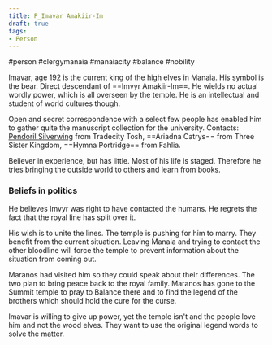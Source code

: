 ```yaml
---
title: P_Imavar Amakiir-Im
draft: true
tags:
- Person
---
```

#person #clergymanaia #manaiacity #balance #nobility

Imavar, age 192 is the current king of the high elves in Manaia. His symbol is the bear. Direct descendant of ==Imvyr Amakiir-Im==. He wields no actual wordly power, which is all overseen by the temple. He is an intellectual and student of world cultures though. 

Open and secret correspondence with a select few people has enabled him to gather quite the manuscript collection for the university. Contacts: [Pendoril Silverwing](obsidian://open?vault=World%20Wiki&file=Confederation%20of%20Cernia%2FTradecity%20Tosh%2FMage%20Quarter%2FC_Pendoril%20Silverwing) from Tradecity Tosh, ==Ariadna Catrys== from Three Sister Kingdom, ==Hymna Portridge== from Fahlia.

Believer in experience, but has little. Most of his life is staged. Therefore he tries bringing the outside world to others and learn from books.

### Beliefs in politics
He believes Imvyr was right to have contacted the humans. He regrets the fact that the royal line has split over it. 

His wish is to unite the lines. The temple is pushing for him to marry. They benefit from the current situation. Leaving Manaia and trying to contact the other bloodline will force the temple to prevent information about the situation from coming out. 

Maranos had visited him so they could speak about their differences. The two plan to bring peace back to the royal family. Maranos has gone to the Summit temple to pray to Balance there and to find the legend of the brothers which should hold the cure for the curse.

Imavar is willing to give up power, yet the temple isn't and the people love him and not the wood elves. They want to use the original legend words to solve the matter.







